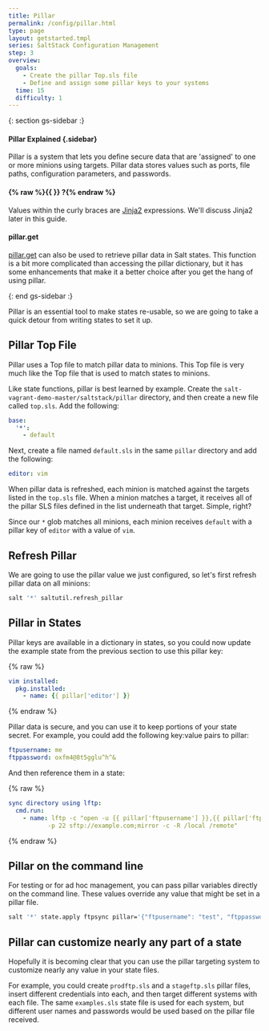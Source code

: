 ```yaml
---
title: Pillar
permalink: /config/pillar.html
type: page
layout: getstarted.tmpl
series: SaltStack Configuration Management
step: 3
overview:
  goals:
    - Create the pillar Top.sls file
    - Define and assign some pillar keys to your systems
  time: 15
  difficulty: 1
---
```


{: section gs-sidebar :}

#### Pillar Explained {.sidebar}

Pillar is a system that lets you define secure data that are 'assigned' to
one or more minions using targets. Pillar data stores values such as ports,
file paths, configuration parameters, and passwords.

#### {% raw %}{{ }} ?{% endraw %}

Values within the curly braces are [Jinja2](http://jinja.pocoo.org/)
expressions. We'll discuss Jinja2 later in this guide.

#### pillar.get

[pillar.get](https://docs.saltstack.com/en/2015.5/topics/pillar/index.html#pillar-get-function)
can also be used to retrieve pillar data in Salt states. This function is a bit
more complicated than accessing the pillar dictionary, but it has some
enhancements that make it a better choice after you get the hang of using
pillar. 

{: end gs-sidebar :}

Pillar is an essential tool to make states re-usable, so we are going to take
a quick detour from writing states to set it up.

## Pillar Top File

Pillar uses a Top file to match pillar data to minions. This Top file is very
much like the Top file that is used to match states to minions.

Like state functions, pillar is best learned by example. Create the
`salt-vagrant-demo-master/saltstack/pillar` directory, and then create a new file
called `top.sls`. Add the following:

``` yaml
base:
  '*':
    - default
```

Next, create a file named `default.sls` in the same `pillar` directory and add the
following:

``` yaml
editor: vim
```

When pillar data is refreshed, each minion is matched against the targets
listed in the `top.sls` file. When a minion matches a target, it receives all
of the pillar SLS files defined in the list underneath that target. Simple,
right?

Since our `*` glob matches all minions, each minion receives `default` with
a pillar key of `editor` with a value of `vim`.

## Refresh Pillar

We are going to use the pillar value we just configured, so let's first refresh
pillar data on all minions:

``` bash
salt '*' saltutil.refresh_pillar
```

## Pillar in States

Pillar keys are available in a dictionary in states, so you could now update
the example state from the previous section to use this pillar key:

{% raw %}
``` yaml
vim installed:
  pkg.installed:
    - name: {{ pillar['editor'] }}
```
{% endraw %}


Pillar data is secure, and you can use it to keep portions of your state
secret. For example, you could add the following key:value pairs to pillar:

``` yaml
ftpusername: me
ftppassword: oxfm4@8t5gglu^h^&
```

And then reference them in a state:

{% raw %}
``` yaml
sync directory using lftp:
  cmd.run:
    - name: lftp -c "open -u {{ pillar['ftpusername'] }},{{ pillar['ftppassword'] }}
           -p 22 sftp://example.com;mirror -c -R /local /remote"
```
{% endraw %}

## Pillar on the command line

For testing or for ad hoc management, you can pass pillar variables directly on
the command line. These values override any value that might be set in a pillar
file.

``` bash
salt '*' state.apply ftpsync pillar='{"ftpusername": "test", "ftppassword": "0ydyfww3giq8"}'
```

## Pillar can customize nearly any part of a state

Hopefully it is becoming clear that you can use the pillar targeting system to
customize nearly any value in your state files.

For example, you could create `prodftp.sls` and a `stageftp.sls` pillar files,
insert different credentials into each, and then target different systems with
each file. The same `examples.sls` state file is used for each system, but
different user names and passwords would be used based on the pillar file
received. 

